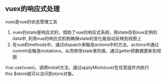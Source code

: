 ## vuex的响应式处理
vuex是vue的状态管理工具
1. vuex的state是响应式的，借助了vue的响应式系统，把state存到vue实例的data中, 利用vue的响应式机制确保state的变化能自动反映到视图上
2. 在vue的methods中，通过dispatch来触发actions中的方法，actions中通过commit会触发mutations，从而修改state里的值，通过getter把数据更新到视图

Vue.use(vuex)，调用install方法，通过applyMixin(vue)在任意组件内执行this.$store就可以访问到store对象。